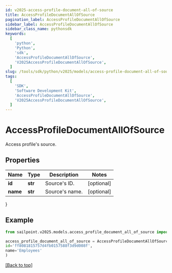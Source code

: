 ```yaml
---
id: v2025-access-profile-document-all-of-source
title: AccessProfileDocumentAllOfSource
pagination_label: AccessProfileDocumentAllOfSource
sidebar_label: AccessProfileDocumentAllOfSource
sidebar_class_name: pythonsdk
keywords:
  [
    'python',
    'Python',
    'sdk',
    'AccessProfileDocumentAllOfSource',
    'V2025AccessProfileDocumentAllOfSource',
  ]
slug: /tools/sdk/python/v2025/models/access-profile-document-all-of-source
tags:
  [
    'SDK',
    'Software Development Kit',
    'AccessProfileDocumentAllOfSource',
    'V2025AccessProfileDocumentAllOfSource',
  ]
---
```


# AccessProfileDocumentAllOfSource

Access profile's source.

## Properties

| Name     | Type    | Description    | Notes      |
| -------- | ------- | -------------- | ---------- |
| **id**   | **str** | Source's ID.   | [optional] |
| **name** | **str** | Source's name. | [optional] |

}

## Example

```python
from sailpoint.v2025.models.access_profile_document_all_of_source import AccessProfileDocumentAllOfSource

access_profile_document_all_of_source = AccessProfileDocumentAllOfSource(
id='ff8081815757d4fb0157588f3d9d008f',
name='Employees'
)

```

[[Back to top]](#)
